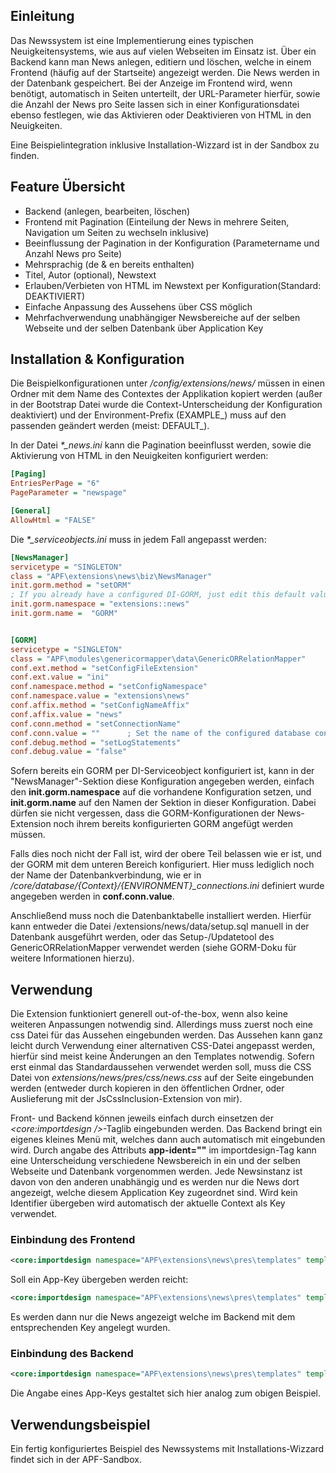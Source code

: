 ## Einleitung

Das Newssystem ist eine Implementierung eines typischen
Neuigkeitensystems, wie aus auf vielen Webseiten im Einsatz ist. Über
ein Backend kann man News anlegen, editiern und löschen, welche in einem
Frontend (häufig auf der Startseite) angezeigt werden. Die News werden
in der Datenbank gespeichert. Bei der Anzeige im Frontend wird, wenn
benötigt, automatisch in Seiten unterteilt, der URL-Parameter hierfür,
sowie die Anzahl der News pro Seite lassen sich in einer
Konfigurationsdatei ebenso festlegen, wie das Aktivieren oder
Deaktivieren von HTML in den Neuigkeiten.

Eine Beispielintegration inklusive Installation-Wizzard ist in der
Sandbox zu finden.

## Feature Übersicht

-   Backend (anlegen, bearbeiten, löschen)
-   Frontend mit Pagination (Einteilung der News in mehrere Seiten,
    Navigation um Seiten zu wechseln inklusive)
-   Beeinflussung der Pagination in der Konfiguration (Parametername und
    Anzahl News pro Seite)
-   Mehrsprachig (de & en bereits enthalten)
-   Titel, Autor (optional), Newstext
-   Erlauben/Verbieten von HTML im Newstext per Konfiguration(Standard:
    DEAKTIVIERT)
-   Einfache Anpassung des Aussehens über CSS möglich
-   Mehrfachverwendung unabhängiger Newsbereiche auf der selben Webseite
    und der selben Datenbank über Application Key

## Installation & Konfiguration

Die Beispielkonfigurationen unter */config/extensions/news/* müssen in
einen Ordner mit dem Name des Contextes der Applikation kopiert werden
(außer in der Bootstrap Datei wurde die Context-Unterscheidung der
Konfiguration deaktiviert) und der Environment-Prefix (EXAMPLE_) muss
auf den passenden geändert werden (meist: DEFAULT_).

In der Datei *\*_news.ini* kann die Pagination beeinflusst werden,
sowie die Aktivierung von HTML in den Neuigkeiten konfiguriert werden:

``` ini
[Paging]
EntriesPerPage = "6"
PageParameter = "newspage"

[General]
AllowHtml = "FALSE"
```

Die *\*_serviceobjects.ini* muss in jedem Fall angepasst werden:

``` ini
[NewsManager]
servicetype = "SINGLETON"
class = "APF\extensions\news\biz\NewsManager"
init.gorm.method = "setORM"
; If you already have a configured DI-GORM, just edit this default values and set your existing configuration as target instead
init.gorm.namespace = "extensions::news"
init.gorm.name =  "GORM"


[GORM]
servicetype = "SINGLETON"
class = "APF\modules\genericormapper\data\GenericORRelationMapper"
conf.ext.method = "setConfigFileExtension"
conf.ext.value = "ini"
conf.namespace.method = "setConfigNamespace"
conf.namespace.value = "extensions\news"
conf.affix.method = "setConfigNameAffix"
conf.affix.value = "news"
conf.conn.method = "setConnectionName"
conf.conn.value = ""      ; Set the name of the configured database connection here
conf.debug.method = "setLogStatements"
conf.debug.value = "false"
```

Sofern bereits ein GORM per DI-Serviceobject konfiguriert ist, kann in
der "NewsManager"-Sektion diese Konfiguration angegeben werden, einfach
den **init.gorm.namespace** auf die vorhandene Konfiguration setzen, und
**init.gorm.name** auf den Namen der Sektion in dieser Konfiguration.
Dabei dürfen sie nicht vergessen, dass die GORM-Konfigurationen der
News-Extension noch ihrem bereits konfigurierten GORM angefügt werden
müssen.

Falls dies noch nicht der Fall ist, wird der obere Teil belassen wie er
ist, und der GORM mit dem unteren Bereich konfiguriert. Hier muss
lediglich noch der Name der Datenbankverbindung, wie er in
*/core/database/{Context}/{ENVIRONMENT}_connections.ini* definiert
wurde angegeben werden in **conf.conn.value**.

Anschließend muss noch die Datenbanktabelle installiert werden. Hierfür
kann entweder die Datei /extensions/news/data/setup.sql manuell in der
Datenbank ausgeführt werden, oder das Setup-/Updatetool des
GenericORRelationMapper verwendet werden (siehe GORM-Doku für weitere
Informationen hierzu).

## Verwendung

Die Extension funktioniert generell out-of-the-box, wenn also keine
weiteren Anpassungen notwendig sind. Allerdings muss zuerst noch eine
css Datei für das Aussehen eingebunden werden. Das Aussehen kann ganz
leicht durch Verwendung einer alternativen CSS-Datei angepasst werden,
hierfür sind meist keine Änderungen an den Templates notwendig. Sofern
erst einmal das Standardaussehen verwendet werden soll, muss die CSS
Datei von *extensions/news/pres/css/news.css* auf der Seite eingebunden
werden (entweder durch kopieren in den öffentlichen Ordner, oder
Auslieferung mit der JsCssInclusion-Extension von mir).

Front- und Backend können jeweils einfach durch einsetzen der
*<core:importdesign />*-Taglib eingebunden werden. Das Backend bringt
ein eigenes kleines Menü mit, welches dann auch automatisch mit
eingebunden wird. Durch angabe des Attributs **app-ident=""** im
importdesign-Tag kann eine Unterscheidung verschiedene Newsbereich in
ein und der selben Webseite und Datenbank vorgenommen werden. Jede
Newsinstanz ist davon von den anderen unabhängig und es werden nur die
News dort angezeigt, welche diesem Application Key zugeordnet sind. Wird
kein Identifier übergeben wird automatisch der aktuelle Context als Key
verwendet.

### Einbindung des Frontend

``` xml
<core:importdesign namespace="APF\extensions\news\pres\templates" template="frontend" />
```

Soll ein App-Key übergeben werden reicht:

``` xml
<core:importdesign namespace="APF\extensions\news\pres\templates" template="frontend" app-ident="examplekey" />
```

Es werden dann nur die News angezeigt welche im Backend mit dem
entsprechenden Key angelegt wurden.

### Einbindung des Backend

``` xml
<core:importdesign namespace="APF\extensions\news\pres\templates" template="backend"/>
```

Die Angabe eines App-Keys gestaltet sich hier analog zum obigen
Beispiel.

## Verwendungsbeispiel

Ein fertig konfiguriertes Beispiel des Newssystems mit
Installations-Wizzard findet sich in der APF-Sandbox.